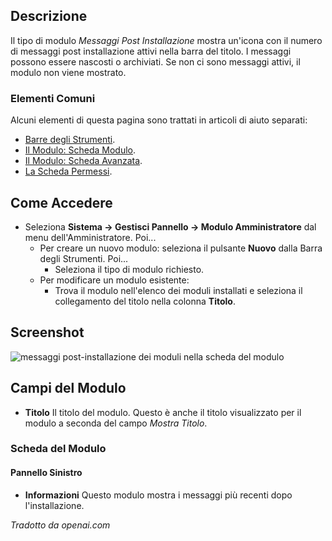 <!-- Filename: Help4.x:Admin_Modules:_Post_Installation_Messages / Display title: Moduli: Messaggi Post Installazione  -->

## Descrizione

Il tipo di modulo *Messaggi Post Installazione* mostra un'icona con il numero
di messaggi post installazione attivi nella barra del titolo. I messaggi possono essere nascosti
o archiviati. Se non ci sono messaggi attivi, il modulo non viene mostrato.

### Elementi Comuni

Alcuni elementi di questa pagina sono trattati in articoli di aiuto separati:

* [Barre degli Strumenti](jdocmanual?article=help/common-elements/toolbars).
* [Il Modulo: Scheda Modulo](jdocmanual?article=help/modules/modules-module-tab).
* [Il Modulo: Scheda Avanzata](jdocmanual?article=help/modules/modules-advanced-tab).
* [La Scheda Permessi](jdocmanual?article=help/common-elements/edit-permissions).

## Come Accedere

- Seleziona **Sistema → Gestisci Pannello → Modulo Amministratore** dal menu dell'Amministratore. Poi...
  - Per creare un nuovo modulo: seleziona il pulsante **Nuovo** dalla Barra degli Strumenti. Poi...
    - Seleziona il tipo di modulo richiesto.
  - Per modificare un modulo esistente:
    - Trova il modulo nell'elenco dei moduli installati e seleziona il
      collegamento del titolo nella colonna **Titolo**.

## Screenshot

![messaggi post-installazione dei moduli nella scheda del modulo](../../../it/images/modules-admin/modules-post-installation-messages-module-tab.png)

## Campi del Modulo

- **Titolo** Il titolo del modulo. Questo è anche il titolo visualizzato
  per il modulo a seconda del campo *Mostra Titolo*.

### Scheda del Modulo

#### Pannello Sinistro

- **Informazioni** Questo modulo mostra i messaggi più recenti dopo l'installazione.

*Tradotto da openai.com*

